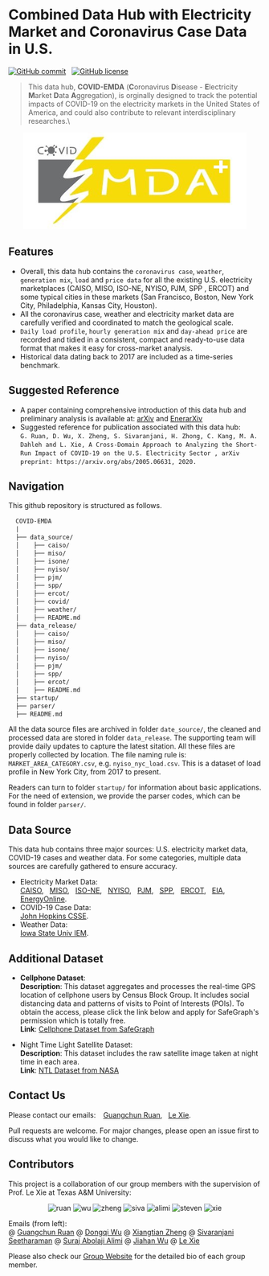 # Combined Data Hub with Electricity Market and Coronavirus Case Data in U.S.

[![GitHub commit](https://img.shields.io/github/last-commit/tamu-engineering-research/COVID-EMDA)](https://github.com/GuangchunRuan/COVID-EMDA/commits/master) &nbsp;
[![GitHub license](https://img.shields.io/badge/license-MIT-yellow)](https://choosealicense.com/licenses/mit/)


> This data hub, **COVID-EMDA** (**C**oronavirus **D**isease - **E**lectricity **M**arket **D**ata **A**ggregation), is orginally designed to track the potential impacts of COVID-19 on the electricity markets in the United States of America, and could also contribute to relevant interdisciplinary researches.\

<p align="center">
<img src="figure/covid_emda_logo.jpg" alt="COVID-EMDA Logo" />
</p>


## Features
- Overall, this data hub contains the `coronavirus case`, `weather`, `generation mix`, `load` and `price data` for all the existing U.S. electricity marketplaces (CAISO, MISO, ISO-NE, NYISO, PJM, SPP , ERCOT) and some typical cities in these markets (San Francisco, Boston, New York City, Philadelphia, Kansas City, Houston). 
- All the coronavirus case, weather and electricity market data are carefully verified and coordinated to match the geological scale.
- `Daily load profile`, `hourly generation mix` and `day-ahead price` are recorded and tidied in a consistent, compact and ready-to-use data format that makes it easy for cross-market analysis.
- Historical data dating back to 2017 are included as a time-series benchmark.

## Suggested Reference 
- A paper containing comprehensive introduction of this data hub and preliminary analysis is available at: [arXiv](https://arxiv.org/abs/2005.06631) and [EnerarXiv](http://www.enerarxiv.org/page/thesis.html?id=1840) 
- Suggested reference for publication associated with this data hub: \
`
G. Ruan, D. Wu, X. Zheng, S. Sivaranjani, H. Zhong, C. Kang, M. A. Dahleh and L. Xie, A Cross-Domain Approach to Analyzing the Short-Run Impact of COVID-19 on the U.S. Electricity Sector , arXiv preprint: https://arxiv.org/abs/2005.06631, 2020.
`

## Navigation
This github repository is structured as follows.
```text
  COVID-EMDA
  |
  ├── data_source/
  │    ├── caiso/
  │    ├── miso/
  │    ├── isone/
  │    ├── nyiso/
  │    ├── pjm/
  │    ├── spp/
  │    ├── ercot/
  │    ├── covid/
  │    ├── weather/
  │    ├── README.md
  ├── data_release/
  │    ├── caiso/
  │    ├── miso/
  │    ├── isone/
  │    ├── nyiso/
  │    ├── pjm/
  │    ├── spp/
  │    ├── ercot/
  │    ├── README.md
  ├── startup/
  ├── parser/
  ├── README.md
```
All the data source files are archived in folder `date_source/`, the cleaned and processed data are stored in folder `data_release`. The supporting team will provide daily updates to capture the latest sitation. All these files are properly collected by location. The file naming rule is: `MARKET_AREA_CATEGORY.csv`, e.g. `nyiso_nyc_load.csv`. This is a dataset of load profile in New York City, from 2017 to present.

Readers can turn to folder `startup/` for information about basic applications. For the need of extension, we provide the parser codes, which can be found in folder `parser/`.


## Data Source
This data hub contains three major sources: U.S. electricity market data, COVID-19 cases and weather data. For some categories, multiple data sources are carefully gathered to ensure accuracy.

- Electricity Market Data:\
[CAISO](http://oasis.caiso.com/mrioasis/logon.do), &nbsp; [MISO](https://www.misoenergy.org/markets-and-operations/real-time--market-data/market-reports/), &nbsp; [ISO-NE](https://www.iso-ne.com/markets-operations/iso-express), &nbsp; [NYISO](https://www.nyiso.com/energy-market-operational-data), &nbsp; [PJM](https://dataminer2.pjm.com/list), &nbsp; [SPP](https://marketplace.spp.org/groups/operational_data), &nbsp; [ERCOT](http://www.ercot.com/), &nbsp; [EIA](https://www.eia.gov/beta/electricity/gridmonitor/dashboard/electric_overview/US48/US48), &nbsp; [EnergyOnline](http://www.energyonline.com/).
- COVID-19 Case Data:\
[John Hopkins CSSE](https://github.com/CSSEGISandData/COVID-19).
- Weather Data:\
[Iowa State Univ IEM](https://mesonet.agron.iastate.edu/request/download.phtml).

## Additional Dataset
- **Cellphone Dataset**:\
**Description**: This dataset aggregates and processes the real-time GPS location of cellphone users by Census Block Group. It includes social distancing data and patterns of visits to Point of Interests (POIs). To obtain the access, please click the link below and apply for SafeGraph's permission which is totally free.\
**Link**:  [Cellphone Dataset from SafeGraph](https://docs.safegraph.com/docs)

- Night Time Light Satellite Dataset:\
**Description**: This dataset includes the raw satellite image taken at night time in each area.\
**Link**:  [NTL Dataset from NASA](https://ladsweb.modaps.eosdis.nasa.gov/missions-and-measurements/products/VNP46A1/)

## Contact Us
Please contact our emails: &ensp; [Guangchun Ruan](mailto:guangchun@tamu.edu?subject=[GitHub]%20COVID-EMDA), &nbsp; [Le Xie](mailto:le.xie@tamu.edu?subject=[GitHub]%20COVID-EMDA).

Pull requests are welcome. For major changes, please open an issue first to discuss what you would like to change.

## Contributors
This project is a collaboration of our group members with the supervision of Prof. Le Xie at Texas A&M University:

<p align = "middle">
    <img src="figure/ruan.png"" alt="ruan" title="Gangchun Ruan" width=100 />
    <img src="figure/wu.png"" alt="wu" title="Dongqi Wu" width=100 />
    <img src="figure/zheng.png"" alt="zheng" title="Xiangtian Zheng" width=100 />
    <img src="figure/siva.jpg"" alt="siva" title="Sivaranjani Seetharaman" width=100 />
    <img src="figure/alimi.png"" alt="alimi" title="Suraj Abolaji Alimi" width=100 />        
    <img src="figure/steven.png"" alt="steven" title="Jiahan Wu" width=100 />   
    <img src="figure/xie.png"" alt="xie" title="Le Xie" width=100 />
</p>

Emails (from left):\
@ [Guangchun Ruan](mailto:guangchun@tamu.edu?subject=[GitHub]%20COVID-EMDA)
@ [Dongqi Wu](mailto:dqwu@tamu.edu?subject=[GitHub]%20COVID-EMDA)
@ [Xiangtian Zheng](mailto:zxt0515@tamu.edu?subject=[GitHub]%20COVID-EMDA)
@ [Sivaranjani Seetharaman](mailto:sivaranjani@tamu.edu?subject=[GitHub]%20COVID-EMDA)
@ [Suraj Abolaji Alimi](mailto:alimiabolaji@tamu.edu?subject=[GitHub]%20COVID-EMDA)
@ [Jiahan Wu](mailto:jiahwu95@tamu.edu?subject=[GitHub]%20COVID-EMDA)
@ [Le Xie](https://gridx.engr.tamu.edu/?page_id=66)

Please also check our [Group Website](https://gridx.engr.tamu.edu/?page_id=30) for the detailed bio of each group member.
